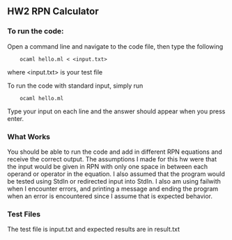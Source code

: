 ## HW2 RPN Calculator

### To run the code:

Open a command line and navigate to the code file, then type the following
```
	ocaml hello.ml < <input.txt>

```
where <input.txt> is your test file

To run the code with standard input, simply run
```
	ocaml hello.ml
```
Type your input on each line and the answer should appear when you press enter.

### What Works

You should be able to run the code and add in different RPN equations and receive the correct output. The assumptions I made for this hw were that the input would be given in RPN with only one space in between each operand or operator in the equation. I also assumed that the program would be tested using StdIn or redirected input into StdIn. I also am using failwith when I encounter errors, and printing a message and ending the program when an error is encountered since I assume that is expected behavior.

### Test Files

The test file is input.txt and expected results are in result.txt
